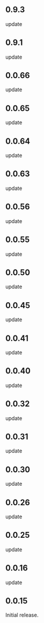 ## 0.9.3
update

## 0.9.1
update

## 0.0.66
update

## 0.0.65
update

## 0.0.64
update

## 0.0.63
update

## 0.0.56
update

## 0.0.55
update

## 0.0.50
update

## 0.0.45
update

## 0.0.41
update

## 0.0.40
update

## 0.0.32
update

## 0.0.31
update

## 0.0.30
update

## 0.0.26
update

## 0.0.25
update

## 0.0.16
update

## 0.0.15

Initial release.
